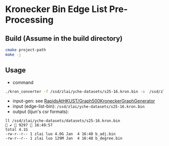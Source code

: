 # Kronecker Bin Edge List Pre-Processing

## Build (Assume in the build directory)

```zsh
cmake project-path
make -j
```

## Usage

* command

```zsh
./kron_converter -f /ssd/zlai/yche-datasets/s25-16.kron.bin -o  /ssd/zlai/yche-datasets/datasets/s25-16.kron.bin 
```

* input-gen: see [RapidsAtHKUST/Graph500KroneckerGraphGenerator](https://github.com/RapidsAtHKUST/Graph500KroneckerGraphGenerator)
* input (edge-list-bin): `/ssd/zlai/yche-datasets/s25-16.kron.bin` 
* output (lijun's csr formats): 

```
ll /ssd/zlai/yche-datasets/datasets/s25-16.kron.bin                                                                                                   ✔  9297  16:49:57
total 4.1G
-rw-r--r-- 1 zlai luo 4.0G Jan  4 16:48 b_adj.bin
-rw-r--r-- 1 zlai luo 129M Jan  4 16:48 b_degree.bin
```
